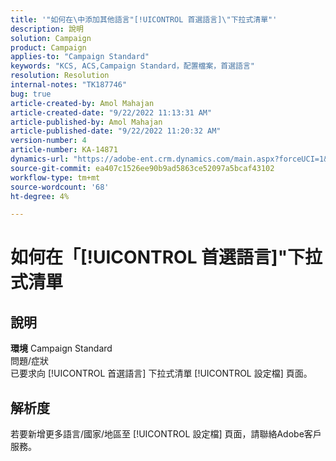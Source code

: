 ```yaml
---
title: '"如何在\中添加其他語言"[!UICONTROL 首選語言]\"下拉式清單"'
description: 說明
solution: Campaign
product: Campaign
applies-to: "Campaign Standard"
keywords: "KCS, ACS,Campaign Standard，配置檔案，首選語言"
resolution: Resolution
internal-notes: "TK187746"
bug: true
article-created-by: Amol Mahajan
article-created-date: "9/22/2022 11:13:31 AM"
article-published-by: Amol Mahajan
article-published-date: "9/22/2022 11:20:32 AM"
version-number: 4
article-number: KA-14871
dynamics-url: "https://adobe-ent.crm.dynamics.com/main.aspx?forceUCI=1&pagetype=entityrecord&etn=knowledgearticle&id=499d7f92-673a-ed11-9db0-002248086d3d"
source-git-commit: ea407c1526ee90b9ad5863ce52097a5bcaf43102
workflow-type: tm+mt
source-wordcount: '68'
ht-degree: 4%

---
```


# 如何在「[!UICONTROL 首選語言]&quot;下拉式清單

## 說明

<b>環境</b>
Campaign Standard
<br>問題/症狀<br>
已要求向 [!UICONTROL 首選語言] 下拉式清單 [!UICONTROL 設定檔] 頁面。


## 解析度


若要新增更多語言/國家/地區至 [!UICONTROL 設定檔] 頁面，請聯絡Adobe客戶服務。
